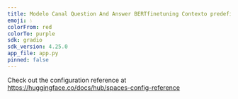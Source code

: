 ```yaml
---
title: Modelo Canal Question And Answer BERTfinetuning Contexto predefinido
emoji: 💧
colorFrom: red
colorTo: purple
sdk: gradio
sdk_version: 4.25.0
app_file: app.py
pinned: false
---
```


Check out the configuration reference at https://huggingface.co/docs/hub/spaces-config-reference
